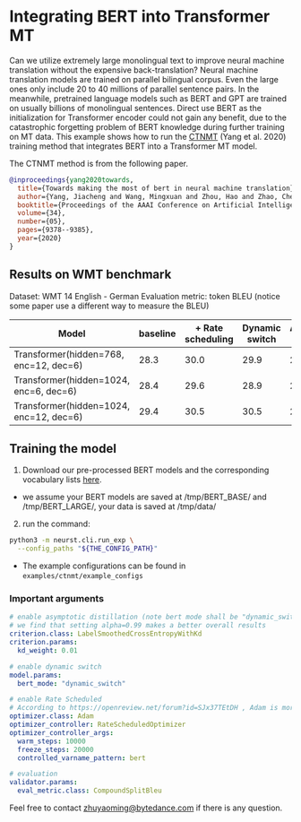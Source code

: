# Integrating BERT into Transformer MT 

Can we utilize extremely large monolingual text to improve neural machine translation without the expensive back-translation? 
Neural machine translation models are trained on parallel bilingual corpus. Even the large ones only include 20 to 40 millions of parallel sentence pairs. 
In the meanwhile, pretrained language models such as BERT and GPT are trained on usually billions of monolingual sentences. 
Direct use BERT as the initialization for Transformer encoder could not gain any benefit, due to the catastrophic forgetting problem of BERT knowledge during further training on MT data. 
This example shows how to run the [CTNMT](https://arxiv.org/abs/1908.05672) (Yang et al. 2020) training method that integrates BERT into a Transformer MT model. 

The CTNMT method is from the following paper.
```bibtex
@inproceedings{yang2020towards,
  title={Towards making the most of bert in neural machine translation},
  author={Yang, Jiacheng and Wang, Mingxuan and Zhou, Hao and Zhao, Chengqi and Zhang, Weinan and Yu, Yong and Li, Lei},
  booktitle={Proceedings of the AAAI Conference on Artificial Intelligence},
  volume={34},
  number={05},
  pages={9378--9385},
  year={2020}
}
```

## Results on WMT benchmark

Dataset: WMT 14 English - German
Evaluation metric: token BLEU
(notice some paper use a different way to measure the BLEU)

| Model                                   | baseline | + Rate scheduling | Dynamic switch | Asymptotic Distillation | Full CTNMT |
|-----------------------------------------|----------|-------------------|----------------|-------------------------|-------------|
| Transformer(hidden=768, enc=12, dec=6)  | 28.3     | 30.0              | 29.9           | 28.7                    |  30.1        |
| Transformer(hidden=1024, enc=6, dec=6)  | 28.4     | 29.6              | 28.9           | 28.6                    |            |
| Transformer(hidden=1024, enc=12, dec=6) | 29.4     | 30.5              | 30.5           | 29.0                    |            |


## Training the model 

1. Download our pre-processed BERT models and the corresponding vocabulary lists [here](http://sf3-ttcdn-tos.pstatp.com/obj/nlp-opensource/neurst/ctnmt/ctnmt.zip).
- we assume your BERT models are saved at /tmp/BERT_BASE/ and /tmp/BERT_LARGE/, your data is saved at /tmp/data/

2. run the command:

```bash
python3 -m neurst.cli.run_exp \
  --config_paths "${THE_CONFIG_PATH}"
```

* The example configurations can be found in `examples/ctnmt/example_configs`

### Important arguments
```yaml
# enable asymptotic distillation (note bert mode shall be "dynamic_switch" or "bert_distillation")
# we find that setting alpha=0.99 makes a better overall results 
criterion.class: LabelSmoothedCrossEntropyWithKd
criterion.params:
  kd_weight: 0.01

# enable dynamic switch
model.params:
  bert_mode: "dynamic_switch"

# enable Rate Scheduled
# According to https://openreview.net/forum?id=SJx37TEtDH , Adam is more friendly to Transformer compared to SGD
optimizer.class: Adam
optimizer_controller: RateScheduledOptimizer
optimizer_controller_args:
  warm_steps: 10000
  freeze_steps: 20000
  controlled_varname_pattern: bert

# evaluation
validator.params:
  eval_metric.class: CompoundSplitBleu


```


Feel free to contact [zhuyaoming@bytedance.com](zhuyaoming@bytedance.com) if there is any question.  

